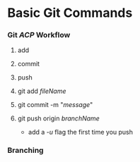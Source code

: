 # Basic Git Commands

### Git *ACP* Workflow
1. add
1. commit
1. push

1. git add *fileName*
1. git commit -m "*message*"
1. git push origin *branchName*
	* add a *-u* flag the first time you push

### Branching
